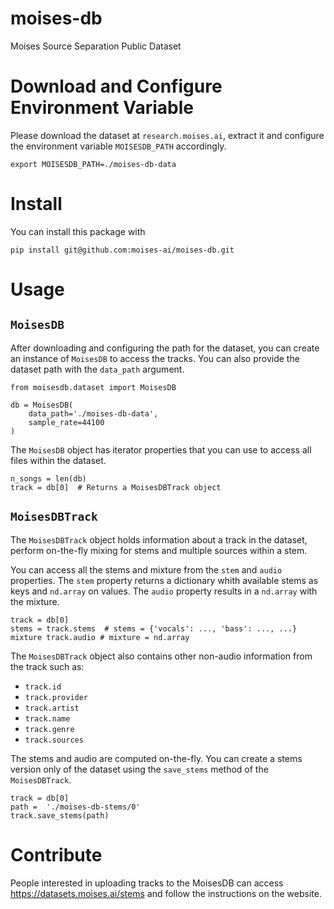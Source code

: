 # moises-db
Moises Source Separation Public Dataset

# Download and Configure Environment Variable

Please download the dataset at `research.moises.ai`, extract it and configure the environment variable `MOISESDB_PATH` accordingly.

```
export MOISESDB_PATH=./moises-db-data
```

# Install

You can install this package with 

```
pip install git@github.com:moises-ai/moises-db.git
```

# Usage

## `MoisesDB`

After downloading and configuring the path for the dataset, you can create an instance of `MoisesDB` to access the tracks. You can also provide the dataset path with the `data_path` argument.

```
from moisesdb.dataset import MoisesDB

db = MoisesDB(
    data_path='./moises-db-data',
    sample_rate=44100
)
```

The `MoisesDB` object has iterator properties that you can use to access all files within the dataset.

```
n_songs = len(db)
track = db[0]  # Returns a MoisesDBTrack object
```

## `MoisesDBTrack`

The `MoisesDBTrack` object holds information about a track in the dataset, perform on-the-fly mixing for stems and multiple sources within a stem.

You can access all the stems and mixture from the `stem` and `audio` properties. The `stem` property returns a dictionary whith available stems as keys and `nd.array` on values. The `audio` property results in a `nd.array` with the mixture.

```
track = db[0]
stems = track.stems  # stems = {'vocals': ..., 'bass': ..., ...}
mixture track.audio # mixture = nd.array
```

The `MoisesDBTrack` object also contains other non-audio information from the track such as:
- `track.id`
- `track.provider`
- `track.artist`
- `track.name`
- `track.genre`
- `track.sources`

The stems and audio are computed on-the-fly. You can create a stems version only of the dataset using the `save_stems` method of the `MoisesDBTrack`.

```
track = db[0]
path =  './moises-db-stems/0'
track.save_stems(path)
```

# Contribute

People interested in uploading tracks to the MoisesDB can access https://datasets.moises.ai/stems and follow the instructions on the website.

